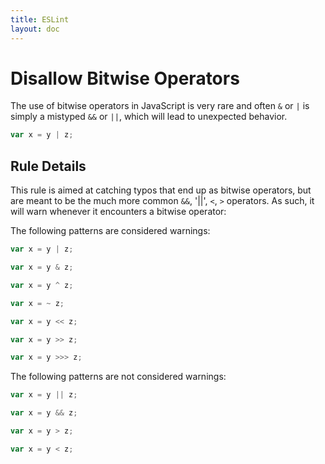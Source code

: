 ```yaml
---
title: ESLint
layout: doc
---
```

# Disallow Bitwise Operators

The use of bitwise operators in JavaScript is very rare and often `&` or `|` is simply a mistyped `&&` or `||`, which will lead to unexpected behavior.

```js
var x = y | z;
```

## Rule Details

This rule is aimed at catching typos that end up as bitwise operators, but are meant to be the much more common `&&`, '||', `<`, `>` operators. As such, it will warn whenever it encounters a bitwise operator:

The following patterns are considered warnings:

```js
var x = y | z;

var x = y & z;

var x = y ^ z;

var x = ~ z;

var x = y << z;

var x = y >> z;

var x = y >>> z;
```

The following patterns are not considered warnings:

```js
var x = y || z;

var x = y && z;

var x = y > z;

var x = y < z;
```
